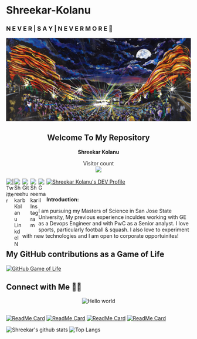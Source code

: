 # Shreekar-Kolanu
### N E V E R | S A Y | N E V E R M O R E 👋  

<!--


Here are some ideas to get you started:

- 🔭 I’m currently working on ...
- 🌱 I’m currently learning ...

- 🤔 I’m looking for help with ...
- 💬 Ask me about ...
- 📫 How to reach me: ...
-  Pronouns: ...
- ⚡ Fun fact: ...
https://github.com/Skillz619/Shreekar-Portfolio/blob/master/public/img/SAVE_20200729_210248.jpg
-->
<p align="center">

 
 <img src="https://github.com/Skillz619/Skillz619/blob/master/RedRocks-Shreek.jpeg" alt="Hello world">

 
 <h2 align="center">Welcome To My Repository</h2>
 <p align="center"><b>Shreekar Kolanu</b> </p>
</p>





<p align="center"> 
  Visitor count<br>
  <img src="https://profile-counter.glitch.me/Skillz619/count.svg" />
</p>



<a href="https://twitter.com/ShreekarKolanu">
<img align="left" alt=" | Twitter" width="22px" src="https://img.icons8.com/color/48/000000/twitter-squared.png"/>
</a>
<a href="https://www.linkedin.com/in/shreekar-kolanu/">
<img align="left" alt="Shreekar Kolanu  LinkdeIN" width="22px" src="https://img.icons8.com/color/48/000000/linkedin.png"/>
</a>
<a href="https://github.com/Skillz619">
<img align="left" alt="Github " width="22px" src="https://img.icons8.com/nolan/64/github.png"/>
</a>
<a href="https://www.instagram.com/inv0ker_619/">
<img align="left" alt="Shreekar Instagram" width="22px" src="https://img.icons8.com/fluency/48/000000/instagram-new.png"/>
</a>
<a href="mailto:shreekarkolanu@gmail.com?Subject=Hello%20world!">
<img align="left" alt="Gmail" width="22px" src="https://img.icons8.com/color/48/000000/gmail-new.png"/>
</a>
 <a href="https://dev.to/skillz619">
  <img src="https://d2fltix0v2e0sb.cloudfront.net/dev-badge.svg" alt="Shreekar Kolanu's DEV Profile" width="22px">
</a>


<br >
<br />

**Introduction:**

I am pursuing my Masters of Science in San Jose State University, My previous experience inculdes working with GE as a Devops Engineer and with PwC as a Senior analyst. I love sports,
            particularly football & squash. I also love to experiment
            with new technologies and I am open to corporate opportuinites!


## My GitHub contributions as a Game of Life
[![GitHub Game of Life](https://github4life.herokuapp.com/Skillz619.gif)](https://github4life.herokuapp.com/Skillz619)



## Connect with Me 🤝🏻




<p align="center">

 
 <img src="https://thumbs.gfycat.com/ImaginativeMintyLabradorretriever-size_restricted.gif" alt="Hello world">






<p align="center">
 
 <h2>     </h2>

</p>

[![ReadMe Card](https://github-readme-stats.vercel.app/api/pin/?username=Skillz619&repo=AWS-Jenkins-Sonarqube-Docker&theme=tokyonight)]([https://github.com/Skillz619/IBM-Call-for-Code-Challenge-shreekar-kolanu](https://github.com/Skillz619/AWS-Jenkins-Sonarqube-Docker))
[![ReadMe Card](https://github-readme-stats.vercel.app/api/pin/?username=Skillz619&repo=Manage-compliance-on-AWS-cloud-using-Python-AWS-Lambda-&theme=tokyonight)]([https://github.com/Skillz619/IBM-Call-for-Code-Challenge-shreekar-kolanu]([https://github.com/Skillz619/AWS-Jenkins-Sonarqube-Docker](https://github.com/Skillz619/Manage-compliance-on-AWS-cloud-using-Python-AWS-Lambda-)))
[![ReadMe Card](https://github-readme-stats.vercel.app/api/pin/?username=Skillz619&repo=Shreekar-Kolanu-IBMHACKCHALLENGE2020-Impact-on-Covid-19-on-Food-Security&theme=tokyonight)](https://github.com/Skillz619/IBM-Call-for-Code-Challenge-shreekar-kolanu)
[![ReadMe Card](https://github-readme-stats.vercel.app/api/pin/?username=Skillz619&repo=IBM-Watson-AI-Project&theme=tokyonight)](https://github.com/Skillz619/IBM-Watson-AI-Project)




![Shreekar's github stats](https://github-readme-stats.vercel.app/api?username=Skillz619&show_icons=true&theme=tokyonight)
![Top Langs](https://github-readme-stats.vercel.app/api/top-langs/?username=Skillz619&theme=tokyonight)
